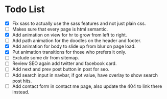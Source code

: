 # Todo List

- [x] Fix sass to actually use the sass features and not just plain css.
- [ ] Makes sure that every page is html semantic.
- [x] Add animation on view for hr to grow from left to right.
- [ ] Add path animation for the doodles on the header and footer.
- [x] Add animation for body to slide up from blur on page load.
- [x] Put animation transitions for those who prefers it only.
- [ ] Exclude some dir from sitemap.
- [ ] Review SEO again add twitter and facebook card.
- [ ] Add next and prev post button in post for seo.
- [ ] Add search input in navbar, if got value, have overlay to show search post hits.
- [ ] Add contact form in contact me page, also update the 404 to link there instead.
